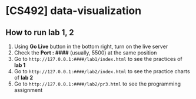 # [CS492] data-visualization

## How to run **lab 1, 2**

1. Using **Go Live** button in the bottom right, turn on the live server
1. Check the **Port : ####** (usually, 5500) at the same position
1. Go to `http://127.0.0.1:####/lab1/index.html` to see the practices of **lab 1**
1. Go to `http://127.0.0.1:####/lab2/index.html` to see the practice charts of **lab 2**
1. Go to `http://127.0.0.1:####/lab2/pr3.html` to see the programming assignment


